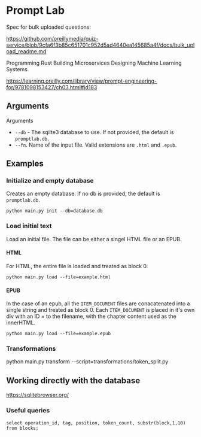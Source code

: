 # Prompt Lab

Spec for bulk uploaded questions:

https://github.com/oreillymedia/quiz-service/blob/9cfa6f3b85c651701c952d5ad4640ea145685a4f/docs/bulk_upload_readme.md

Programming Rust
Building Microservices
Designing Machine Learning Systems

https://learning.oreilly.com/library/view/prompt-engineering-for/9781098153427/ch03.html#id183

## Arguments

Arguments

- `--db` - The sqilte3 database to use. If not provided, the default is `promptlab.db`.
- `--fn`. Name of the input file. Valid extensions are `.html` and `.epub`.

## Examples

### Initialize and empty database

Creates an empty database. If no db is provided, the default is `promptlab.db`.

```
python main.py init --db=database.db
```

### Load initial text

Load an initial file. The file can be either a singel HTML file or an EPUB.

#### HTML

For HTML, the entire file is loaded and treated as block 0.

```
python main.py load --file=example.html
```

#### EPUB

In the case of an epub, all the `ITEM_DOCUMENT` files are conacatenated into a single string and treated as block 0. Each `ITEM_DOCUMENT` is placed in it's own div with an ID = to the filename, with the chapter content used as the innerHTML.

```
python main.py load --file=example.epub
```

### Transformations

python main.py transform --script=transformations/token_split.py

## Working directly with the database

https://sqlitebrowser.org/

### Useful queries

```
select operation_id, tag, position, token_count, substr(block,1,10) from blocks;
```
